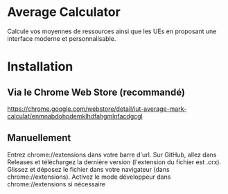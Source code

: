 # Average Calculator
Calcule vos moyennes de ressources ainsi que les UEs en proposant une interface moderne et personnalisable.

# Installation
## Via le Chrome Web Store (recommandé)
https://chrome.google.com/webstore/detail/iut-average-mark-calculat/enmnabdohpdemklhdfahgmlnfacdgcgl
## Manuellement
Entrez chrome://extensions dans votre barre d'url.
Sur GitHub, allez dans Releases et téléchargez la dernière version (l'extension du fichier est .crx).
Glissez et déposez le fichier dans votre navigateur (dans chrome://extensions).
Activez le mode développeur dans chrome://extensions si nécessaire

